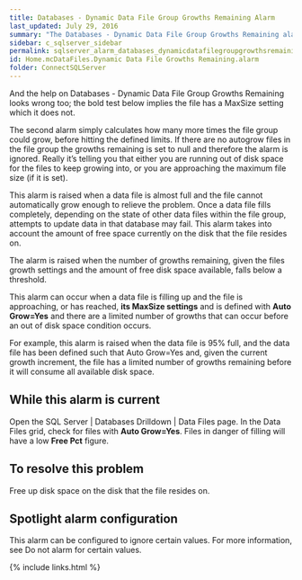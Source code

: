 ```yaml
---
title: ﻿Databases - Dynamic Data File Group Growths Remaining Alarm
last_updated: July 29, 2016
summary: "The Databases - Dynamic Data File Group Growths Remaining alarm is raised when a non fixed size data file in any database is in danger of running out of space to grow."
sidebar: c_sqlserver_sidebar
permalink: sqlserver_alarm_databases_dynamicdatafilegroupgrowthsremaining.html
id: Home.mcDataFiles.Dynamic Data File Growths Remaining.alarm
folder: ConnectSQLServer
---
```


And the help on Databases - Dynamic Data File Group Growths Remaining looks wrong too; the bold test below implies the file has a MaxSize setting which it does not.

The second alarm simply calculates how many more times the file group could grow, before hitting the defined limits. If there are no autogrow files in the file group the growths remaining is set to null and therefore the alarm is ignored. Really it’s telling you that either you are running out of disk space for the files to keep growing into, or you are approaching the maximum file size (if it is set).


This alarm is raised when a data file is almost full and the file cannot automatically grow enough to relieve the problem. Once a data file fills completely, depending on the state of other data files within the file group, attempts to update data in that database may fail. This alarm takes into account the amount of free space currently on the disk that the file resides on.

The alarm is raised when the number of growths remaining, given the files growth settings and the amount of free disk space available, falls below a threshold.

This alarm can occur when a data file is filling up and the file is approaching, or has reached, **its MaxSize settings** and is defined with **Auto Grow=Yes** and there are a limited number of growths that can occur before an out of disk space condition occurs.

For example, this alarm is raised when the data file is 95% full, and the data file has been defined such that Auto Grow=Yes and, given the current growth increment, the file has a limited number of growths remaining before it will consume all available disk space.

## While this alarm is current

Open the SQL Server \| Databases Drilldown \| Data Files page. In the Data Files grid, check for files with **Auto Grow=Yes**. Files in danger of filling will have a low **Free Pct** figure.

## To resolve this problem

Free up disk space on the disk that the file resides on.

## Spotlight alarm configuration

This alarm can be configured to ignore certain values. For more information, see Do not alarm for certain values.


{% include links.html %}
